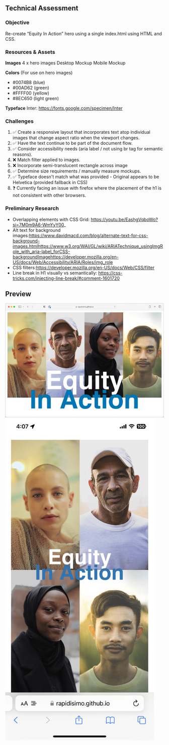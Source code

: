## Technical Assessment

### Objective
Re-create “Equity In Action” hero using a single index.html using HTML and CSS.

### Resources & Assets

**Images**
4 x hero images
Desktop Mockup
Mobile Mockup

**Colors** (For use on hero images)
- #0074B8 (blue)
- #00AD62 (green)
- #FFFF00 (yellow)
- #8EC650 (light green)

**Typeface**
Inter: https://fonts.google.com/specimen/Inter

### Challenges
1. ✅ Create a responsive layout that incorporates text atop individual images that change aspect ratio when the viewport changes.
2. ✅ Have the text continue to be part of the document flow.
3. ✅ Consider accessibility needs (aria label / not using br tag for semantic reasons).
4. ❌ Match filter applied to images.
5. ❌ Incorporate semi-translucent rectangle across image
6. ✅ Determine size requirements / manually measure mockups.
7. ✅ Typeface doesn't match what was provided - Original appears to be Helvetica (provided fallback in CSS)
8. ❓ Currently facing an issue with firefox where the placement of the h1 is not consistent with other browsers.

### Preliminary Research
- Overlapping elements with CSS Grid: https://youtu.be/EashgVqboWo?si=7M0m9A6-WmYyY00_
- Alt text for background images:https://www.davidmacd.com/blog/alternate-text-for-css-background-images.htmlhttps://www.w3.org/WAI/GL/wiki/ARIATechnique_usingImgRole_with_aria-label_forCSS-backgroundImagehttps://developer.mozilla.org/en-US/docs/Web/Accessibility/ARIA/Roles/img_role
- CSS filters:https://developer.mozilla.org/en-US/docs/Web/CSS/filter
- Line break in H1 visually vs semantically: https://css-tricks.com/injecting-line-break/#comment-1601720


## Preview
![App-Preview](./preview-desktop.jpg)
![App-Preview](./preview-mobile.jpg)
